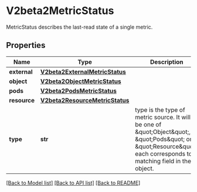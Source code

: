 # V2beta2MetricStatus

MetricStatus describes the last-read state of a single metric.
## Properties
Name | Type | Description | Notes
------------ | ------------- | ------------- | -------------
**external** | [**V2beta2ExternalMetricStatus**](V2beta2ExternalMetricStatus.md) |  | [optional] 
**object** | [**V2beta2ObjectMetricStatus**](V2beta2ObjectMetricStatus.md) |  | [optional] 
**pods** | [**V2beta2PodsMetricStatus**](V2beta2PodsMetricStatus.md) |  | [optional] 
**resource** | [**V2beta2ResourceMetricStatus**](V2beta2ResourceMetricStatus.md) |  | [optional] 
**type** | **str** | type is the type of metric source.  It will be one of \&quot;Object\&quot;, \&quot;Pods\&quot; or \&quot;Resource\&quot;, each corresponds to a matching field in the object. | 

[[Back to Model list]](../README.md#documentation-for-models) [[Back to API list]](../README.md#documentation-for-api-endpoints) [[Back to README]](../README.md)


